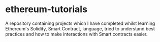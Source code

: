 # ethereum-tutorials
A repository containing projects which I have completed whilst learning Ethereum's Solidity, Smart Contract, language, tried to understand best practices and how to make interactions with Smart contracts easier.
